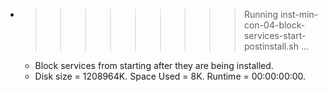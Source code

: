 * >>>>>>>>> Running inst-min-con-04-block-services-start-postinstall.sh ...
  * Block services from starting after they are being installed.
  * Disk size = 1208964K. Space Used = 8K. Runtime = 00:00:00:00.

